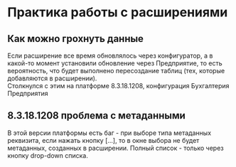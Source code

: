 # Практика работы с расширениями

## Как можно грохнуть данные
Если расширение все время обновлялось через конфигуратор, а в какой-то момент установили обновление через Предприятие, то есть вероятность, что будет выполнено пересоздание таблиц (тех, которые добавляются в расширении).  
Столкнулся с этим на платформе 8.3.18.1208, конфигурация Бухгалтерия Предприятия  

## 8.3.18.1208 проблема с метаданными
В этой версии платформы есть баг - при выборе типа метаданных реквизита, если нажать кнопку [...], то в окне выбора не будет метаданных, созданных в расширении. Полный список - только через кнопку drop-down списка.  